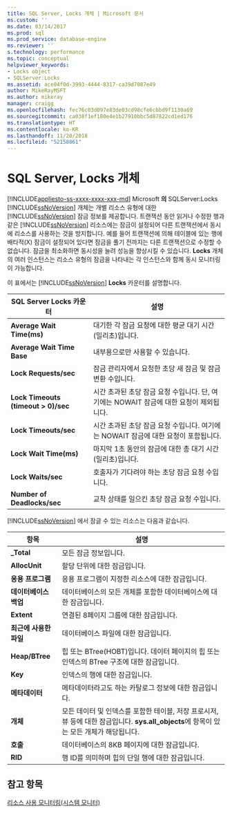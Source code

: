 ```yaml
---
title: SQL Server, Locks 개체 | Microsoft 문서
ms.custom: ''
ms.date: 03/14/2017
ms.prod: sql
ms.prod_service: database-engine
ms.reviewer: ''
s.technology: performance
ms.topic: conceptual
helpviewer_keywords:
- Locks object
- SQLServer:Locks
ms.assetid: ace04f0d-3993-4444-8317-ca39d7087e49
author: MikeRayMSFT
ms.author: mikeray
manager: craigg
ms.openlocfilehash: fec76c03d097e83de03cd98cfe6cbbd9f1130a69
ms.sourcegitcommit: ca038f1ef180e4e1b27910bbc5d87822cd1ed176
ms.translationtype: HT
ms.contentlocale: ko-KR
ms.lasthandoff: 11/20/2018
ms.locfileid: "52158861"
---
```

# <a name="sql-server-locks-object"></a>SQL Server, Locks 개체
[!INCLUDE[appliesto-ss-xxxx-xxxx-xxx-md](../../includes/appliesto-ss-xxxx-xxxx-xxx-md.md)]
  Microsoft **의** SQLServer:Locks [!INCLUDE[ssNoVersion](../../includes/ssnoversion-md.md)] 개체는 개별 리소스 유형에 대한 [!INCLUDE[ssNoVersion](../../includes/ssnoversion-md.md)] 잠금 정보를 제공합니다. 트랜잭션 동안 읽거나 수정한 행과 같은 [!INCLUDE[ssNoVersion](../../includes/ssnoversion-md.md)] 리소스에는 잠금이 설정되어 다른 트랜잭션에서 동시에 리소스를 사용하는 것을 방지합니다. 예를 들어 트랜잭션에 의해 테이블에 있는 행에 배타적(X) 잠금이 설정되어 있다면 잠금을 풀기 전까지는 다른 트랜잭션으로 수정할 수 없습니다. 잠금을 최소화하면 동시성을 늘려 성능을 향상시킬 수 있습니다. **Locks** 개체의 여러 인스턴스는 리소스 유형의 잠금을 나타내는 각 인스턴스와 함께 동시 모니터링이 가능합니다.  
  
 이 표에서는 [!INCLUDE[ssNoVersion](../../includes/ssnoversion-md.md)] **Locks** 카운터를 설명합니다.  
  
|SQL Server Locks 카운터|설명|  
|-------------------------------|-----------------|  
|**Average Wait Time(ms)**|대기한 각 잠금 요청에 대한 평균 대기 시간(밀리초)입니다.|  
|**Average Wait Time Base**|내부용으로만 사용할 수 있습니다.|
|**Lock Requests/sec**|잠금 관리자에서 요청한 초당 새 잠금 및 잠금 변환 수입니다.|  
|**Lock Timeouts (timeout > 0)/sec**|시간 초과된 초당 잠금 요청 수입니다. 단, 여기에는 NOWAIT 잠금에 대한 요청이 제외됩니다.|  
|**Lock Timeouts/sec**|시간 초과된 초당 잠금 요청 수입니다. 여기에는 NOWAIT 잠금에 대한 요청이 포함됩니다.|  
|**Lock Wait Time(ms)**|마지막 1초 동안의 잠금에 대한 총 대기 시간(밀리초)입니다.|  
|**Lock Waits/sec**|호출자가 기다려야 하는 초당 잠금 요청 수입니다.|  
|**Number of Deadlocks/sec**|교착 상태를 일으킨 초당 잠금 요청 수입니다.|  
  
 [!INCLUDE[ssNoVersion](../../includes/ssnoversion-md.md)] 에서 잠글 수 있는 리소스는 다음과 같습니다.  
  
|항목|설명|  
|----------|-----------------|  
|**_Total**|모든 잠금 정보입니다.|  
|**AllocUnit**|할당 단위에 대한 잠금입니다.|  
|**응용 프로그램**|응용 프로그램이 지정한 리소스에 대한 잠금입니다.|  
|**데이터베이스 백업**|데이터베이스의 모든 개체를 포함한 데이터베이스에 대한 잠금입니다.|  
|**Extent**|연결된 8페이지 그룹에 대한 잠금입니다.|  
|**최근에 사용한 파일**|데이터베이스 파일에 대한 잠금입니다.|  
|**Heap/BTree**|힙 또는 BTree(HOBT)입니다. 데이터 페이지의 힙 또는 인덱스의 BTree 구조에 대한 잠금입니다.|  
|**Key**|인덱스의 행에 대한 잠금입니다.|  
|**메타데이터**|메타데이터라고도 하는 카탈로그 정보에 대한 잠금입니다.|  
|**개체**|모든 데이터 및 인덱스를 포함한 테이블, 저장 프로시저, 뷰 등에 대한 잠금입니다. **sys.all_objects**에 항목이 있는 모든 개체가 해당됩니다.|  
|**호출**|데이터베이스의 8KB 페이지에 대한 잠금입니다.|  
|**RID**|행 ID를 의미하며 힙의 단일 행에 대한 잠금입니다.|  
  
## <a name="see-also"></a>참고 항목  
 [리소스 사용 모니터링&#40;시스템 모니터&#41;](../../relational-databases/performance-monitor/monitor-resource-usage-system-monitor.md)  
  
  
